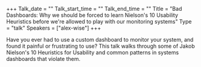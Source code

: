 +++
Talk_date = ""
Talk_start_time = ""
Talk_end_time = ""
Title = "Bad Dashboards: Why we should be forced to learn Nielson's 10 Usability Heuristics before we're allowed to play with our monitoring systems"
Type = "talk"
Speakers = ["alex-wise"]
+++

Have you ever had to use a custom dashboard to monitor your system, and found it painful or frustrating to use? This talk walks through some of Jakob Nielson's 10 Heuristics for Usability and common patterns in systems dashboards that violate them.

